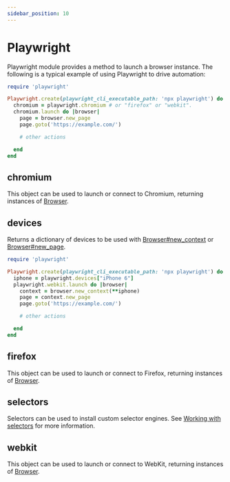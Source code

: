 ```yaml
---
sidebar_position: 10
---
```


# Playwright

Playwright module provides a method to launch a browser instance. The following is a typical example of using Playwright
to drive automation:

```ruby
require 'playwright'

Playwright.create(playwright_cli_executable_path: 'npx playwright') do |playwright|
  chromium = playwright.chromium # or "firefox" or "webkit".
  chromium.launch do |browser|
    page = browser.new_page
    page.goto('https://example.com/')

    # other actions

  end
end
```



## chromium

This object can be used to launch or connect to Chromium, returning instances of [Browser](./browser).

## devices

Returns a dictionary of devices to be used with [Browser#new_context](./browser#new_context) or [Browser#new_page](./browser#new_page).

```ruby
require 'playwright'

Playwright.create(playwright_cli_executable_path: 'npx playwright') do |playwright|
  iphone = playwright.devices["iPhone 6"]
  playwright.webkit.launch do |browser|
    context = browser.new_context(**iphone)
    page = context.new_page
    page.goto('https://example.com/')

    # other actions

  end
end
```


## firefox

This object can be used to launch or connect to Firefox, returning instances of [Browser](./browser).

## selectors

Selectors can be used to install custom selector engines. See [Working with selectors](https://playwright.dev/python/docs/selectors) for more
information.

## webkit

This object can be used to launch or connect to WebKit, returning instances of [Browser](./browser).
